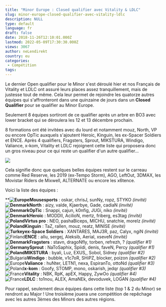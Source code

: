 ```yaml
---
title: "Minor Europe : Closed qualifier avec Vitality & LDLC"
slug: minor-europe-closed-qualifier-avec-vitality-ldlc
description: NULL
type: default
language: fr
draft: false
date: 2018-11-26T12:10:01.000Z
lastmod: 2022-05-09T17:30:30.000Z
views: 3067
author: neLendirekt
country: eu
categories:
 - Compétition
tags:
---
```

Le dernier Open qualifier pour le Minor s'est déroulé hier et nos Français de Vitality et LDLC ont assuré leurs places assez tranquillement, mais de justesse tout de même. Cela leur permet de rejoindre les quatorze autres équipes qui s'affronteront dans une quinzaine de jours dans un **Closed Qualifier** pour se qualifier au Minor Europe.

Seulement 8 équipes sortiront de ce qualifier après un arbre en BO3 avec lower bracket qui se déroulera les 12 et 13 décembre prochain. 

8 formations ont été invitées avec du lourd et notamment mouz, North, VP ou encore OpTic auxquels s'ajoutent Heroic, Kinguin, les ex-Spacer Soldiers et ENCE. Après 4 qualifiers, Fragsters, Sprout, MIKSTURA, Windigo, Valiance, x-kom, Vitality et LDLC rejoignent cette liste qui proposera donc un gros niveau pour ce qui reste un qualifier d'un autre qualifier...

![](https://flickshot-ue.s3.eu-west-2.amazonaws.com/flickshot/article/5bfbd5b4c1d10/images/osCK2VDtckQobOfcgwes7s0B2Ep5TFooKzkf6JI4.jpeg)

Cela signifie donc que quelques belles équipes restent sur le carreau comme Red Reserve, les 2019 (ex-Tempo Storm), AGO, LeftOut, 3DMAX, les Movistar Riders de Mixwell, ALTERNATE ou encore les x6tence.

Voici la liste des équipes :

****![Europe](/images/countries/eu.svg)⁠Mousesports** : oskar, chrisJ, sunNy, ropz, STYKO _(invité)_  
**![Denmark](/images/countries/dk.svg)⁠North** : aizy, valde, Kjaerbye, Gade, cadiaN   _(invité)_  
**![Denmark](/images/countries/dk.svg)⁠OpTic** : Snappi, cajun, k0nfig, JUGi, niko _(invité)_  
**![Denmark](/images/countries/dk.svg)⁠Heroic** : MODDII, AcilioN, mertz, friberg, es3tag _(invité)_  
**![Poland](/images/countries/pl.svg)⁠Virtus pro** : NEO, pashaBiceps, MICHU, snatchie, morelz _(invité)_  
**![Poland](/images/countries/pl.svg)⁠Kinguin** : TaZ, rallen, mouz, reatz, MINISE _(invité)_  
**![Turkey](/images/countries/tr.svg)⁠ex-Space Soldiers** : XANTARES, MAJ3R, paz, Calyx, ngiN _(invité)_  
![Finland](/images/countries/fi.svg)⁠**ENCE** : allu, sergej, Aleksib, Aerial, xseveN _(invité)_  
**![Denmark](/images/countries/dk.svg)⁠Fragsters** : stavn, dragoNfly, torben, refrezh, ? _(qualifier #1)_  
**![Germany](/images/countries/de.svg)⁠Sprout** : NaToSaphix, Spiidi, denis, faveN, Percy _(qualifier #1)_  
**![Poland](/images/countries/pl.svg)⁠MIKSTURA** : byali, Luz, EXUS,, Sobol, Sidney _(qualifier #2)_  
![Bulgaria](/images/countries/bg.svg)⁠**Windigo** : bubble, v1c7oR, SHiPZ, blocker, poizon _(qualifier #2)_  
![Europe](/images/countries/eu.svg)⁠**Valiance** : huNter, LETN1, nexa, EspiranTo, ottoNd _(qualifier #3)_  
![Poland](/images/countries/pl.svg)⁠**x-kom** : Goofy, STOMP, mono, oskarish, jedqr _(qualifier #3)_  
![France](/images/countries/fr.svg)⁠**Vitality** : NBK, RpK, apEX, Happy, ZywOo _(qualifier #4)_  
![France](/images/countries/fr.svg)⁠**LDLC** : to1nou, ALEX, AmaNEk, devoduvek, LOGAN _(qualifier #4)_

Pour rappel, seulement deux équipes dans cette liste (top 1 & 2 du Minor) se rendront au Major ! Une troisième jouera une compétition de repêchage avec les autres 3èmes des Minors des autres régions.
